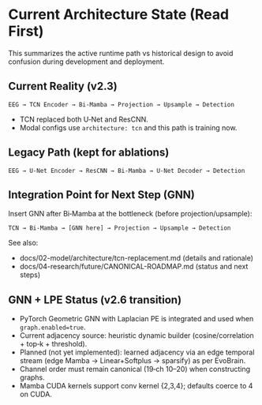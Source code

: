 # Current Architecture State (Read First)

This summarizes the active runtime path vs historical design to avoid confusion during development and deployment.

## Current Reality (v2.3)
```
EEG → TCN Encoder → Bi‑Mamba → Projection → Upsample → Detection
```
- TCN replaced both U‑Net and ResCNN.
- Modal configs use `architecture: tcn` and this path is training now.

## Legacy Path (kept for ablations)
```
EEG → U‑Net Encoder → ResCNN → Bi‑Mamba → U‑Net Decoder → Detection
```

## Integration Point for Next Step (GNN)
Insert GNN after Bi‑Mamba at the bottleneck (before projection/upsample):

```
TCN → Bi‑Mamba → [GNN here] → Projection → Upsample → Detection
```

See also:
- docs/02-model/architecture/tcn-replacement.md (details and rationale)
- docs/04-research/future/CANONICAL-ROADMAP.md (status and next steps)

## GNN + LPE Status (v2.6 transition)
- PyTorch Geometric GNN with Laplacian PE is integrated and used when `graph.enabled=true`.
- Current adjacency source: heuristic dynamic builder (cosine/correlation + top‑k + threshold).
- Planned (not yet implemented): learned adjacency via an edge temporal stream (edge Mamba → Linear+Softplus → sparsify) as per EvoBrain.
- Channel order must remain canonical (19‑ch 10–20) when constructing graphs.
- Mamba CUDA kernels support conv kernel {2,3,4}; defaults coerce to 4 on CUDA.

